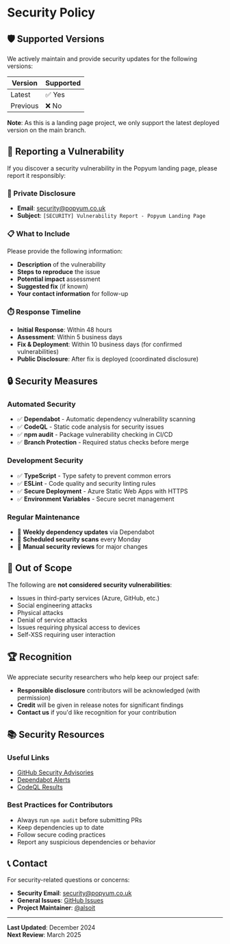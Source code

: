 # Security Policy

## 🛡️ Supported Versions

We actively maintain and provide security updates for the following versions:

| Version | Supported          |
| ------- | ------------------ |
| Latest  | ✅ Yes             |
| Previous| ❌ No              |

**Note**: As this is a landing page project, we only support the latest deployed version on the main branch.

## 🚨 Reporting a Vulnerability

If you discover a security vulnerability in the Popyum landing page, please report it responsibly:

### 📧 Private Disclosure
- **Email**: [security@popyum.co.uk](mailto:security@popyum.co.uk)
- **Subject**: `[SECURITY] Vulnerability Report - Popyum Landing Page`

### 📋 What to Include
Please provide the following information:
- **Description** of the vulnerability
- **Steps to reproduce** the issue
- **Potential impact** assessment
- **Suggested fix** (if known)
- **Your contact information** for follow-up

### ⏱️ Response Timeline
- **Initial Response**: Within 48 hours
- **Assessment**: Within 5 business days
- **Fix & Deployment**: Within 10 business days (for confirmed vulnerabilities)
- **Public Disclosure**: After fix is deployed (coordinated disclosure)

## 🔒 Security Measures

### Automated Security
- ✅ **Dependabot** - Automatic dependency vulnerability scanning
- ✅ **CodeQL** - Static code analysis for security issues
- ✅ **npm audit** - Package vulnerability checking in CI/CD
- ✅ **Branch Protection** - Required status checks before merge

### Development Security
- ✅ **TypeScript** - Type safety to prevent common errors
- ✅ **ESLint** - Code quality and security linting rules
- ✅ **Secure Deployment** - Azure Static Web Apps with HTTPS
- ✅ **Environment Variables** - Secure secret management

### Regular Maintenance
- 🔄 **Weekly dependency updates** via Dependabot
- 🔄 **Scheduled security scans** every Monday
- 🔄 **Manual security reviews** for major changes

## 🚫 Out of Scope

The following are **not considered security vulnerabilities**:
- Issues in third-party services (Azure, GitHub, etc.)
- Social engineering attacks
- Physical attacks
- Denial of service attacks
- Issues requiring physical access to devices
- Self-XSS requiring user interaction

## 🏆 Recognition

We appreciate security researchers who help keep our project safe:
- **Responsible disclosure** contributors will be acknowledged (with permission)
- **Credit** will be given in release notes for significant findings
- **Contact us** if you'd like recognition for your contribution

## 📚 Security Resources

### Useful Links
- [GitHub Security Advisories](https://github.com/alsoit/popyum-landing-page/security/advisories)
- [Dependabot Alerts](https://github.com/alsoit/popyum-landing-page/security/dependabot)
- [CodeQL Results](https://github.com/alsoit/popyum-landing-page/security/code-scanning)

### Best Practices for Contributors
- Always run `npm audit` before submitting PRs
- Keep dependencies up to date
- Follow secure coding practices
- Report any suspicious dependencies or behavior

## 📞 Contact

For security-related questions or concerns:
- **Security Email**: security@popyum.co.uk
- **General Issues**: [GitHub Issues](https://github.com/alsoit/popyum-landing-page/issues)
- **Project Maintainer**: [@alsoit](https://github.com/alsoit)

---

**Last Updated**: December 2024  
**Next Review**: March 2025 